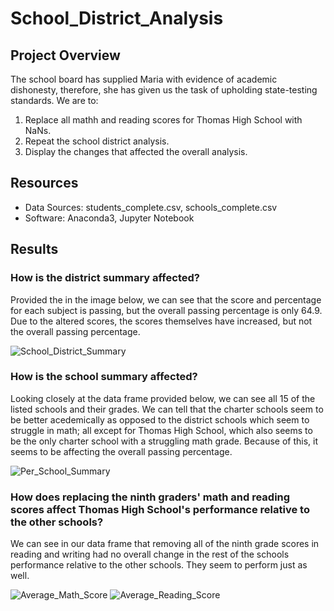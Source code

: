 # School_District_Analysis

## Project Overview
The school board has supplied Maria with evidence of academic dishonesty, therefore, she has given us the task of upholding state-testing standards. We are to:
  1. Replace all mathh and reading scores for Thomas High School with NaNs.
  2. Repeat the school district analysis.
  3. Display the changes that affected the overall analysis.

## Resources
- Data Sources: students_complete.csv, schools_complete.csv
- Software: Anaconda3, Jupyter Notebook

## Results
### How is the district summary affected?
Provided the in the image below, we can see that the score and percentage for each subject is passing, but the overall passing percentage is only 64.9. Due to the altered scores, the scores themselves have increased, but not the overall passing percentage.

![School_District_Summary](https://user-images.githubusercontent.com/110737061/189000780-5e01ed93-6ba6-4941-9532-2a8ddf095292.png)

### How is the school summary affected?
Looking closely at the data frame provided below, we can see all 15 of the listed schools and their grades. We can tell  that the charter schools seem to be better acedemically as opposed to the district schools which seem to struggle in math; all except for Thomas High School, which also seems to be the only charter school with a struggling math grade. Because of this, it seems to be affecting the overall passing percentage.
    
![Per_School_Summary](https://user-images.githubusercontent.com/110737061/189002569-45247ed0-2ff2-4428-98e0-b355195347cf.png)

### How does replacing the ninth graders' math and reading scores affect Thomas High School's performance relative to the other schools?
We can see in our data frame that removing all of the ninth grade scores in reading and writing had no overall change in the rest of the schools performance relative to the other schools. They seem to perform just as well.

![Average_Math_Score](https://user-images.githubusercontent.com/110737061/189005755-884783a7-0d64-43bb-9bbd-5289b633720b.png)
![Average_Reading_Score](https://user-images.githubusercontent.com/110737061/189005635-06ccc4b9-464e-4dbc-9105-f461b018c05f.png)

